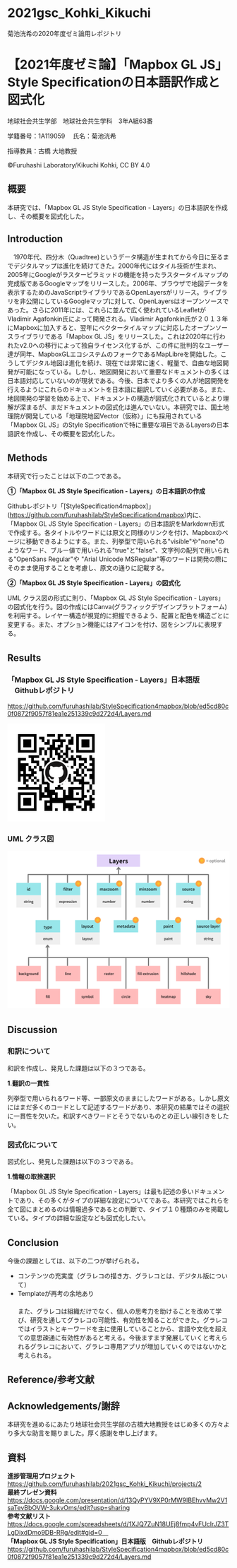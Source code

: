 # 2021gsc_Kohki_Kikuchi
菊池洸希の2020年度ゼミ論用レポジトリ
# 【2021年度ゼミ論】「Mapbox GL JS」Style Specificationの日本語訳作成と図式化
地球社会共生学部　地球社会共生学科　3年A組63番  

学籍番号：1A119059  　氏名：菊池洸希 

指導教員：古橋 大地教授   

©︎Furuhashi Laboratory/Kikuchi Kohki, CC BY 4.0

## 概要  
本研究では、「Mapbox GL JS Style Specification - Layers」の日本語訳を作成し、その概要を図式化した。

## Introduction
　1970年代、四分木（Quadtree)というデータ構造が生まれてから今日に至るまでデジタルマップは進化を続けてきた。2000年代にはタイル技術が生まれ、2005年にGoogleがラスターピラミッドの機能を持ったラスタータイルマップの完成版であるGoogleマップをリリースした。2006年、ブラウザで地図データを表示するためのJavaScriptライブラリであるOpenLayersがリリース。ライブラリを非公開にしているGoogleマップに対して、OpenLayersはオープンソースであった。さらに2011年には、これらに並んで広く使われているLeafletがVladimir Agafonkin氏によって開発される。Vladimir Agafonkin氏が２０１３年にMapboxに加入すると、翌年にベクタータイルマップに対応したオープンソースライブラリである「Mapbox GL JS」をリリースした。これは2020年に行われたv2.0への移行によって独自ライセンス化するが、この件に批判的なユーザー達が同年、MapboxGLエコシステムのフォークであるMapLibreを開始した。こうしてデジタル地図は進化を続け、現在では非常に速く、軽量で、自由な地図開発が可能になっている。しかし、地図開発において重要なドキュメントの多くは日本語対応していないのが現状である。今後、日本でより多くの人が地図開発を行えるようにこれらのドキュメントを日本語に翻訳していく必要がある。また、地図開発の学習を始める上で、ドキュメントの構造が図式化されているとより理解が深まるが、まだドキュメントの図式化は進んでいない。本研究では、国土地理院が開発している「地理院地図Vector（仮称）」にも採用されている「Mapbox GL JS」のStyle Specificationで特に重要な項目であるLayersの日本語訳を作成し、その概要を図式化した。

## Methods　　
本研究で行ったことは以下の二つである。
  
**①「Mapbox GL JS Style Specification - Layers」の日本語訳の作成**

Githubレポジトリ「[StyleSpecification4mapbox]」(https://github.com/furuhashilab/StyleSpecification4mapbox)内に、「Mapbox GL JS Style Specification - Layers」の日本語訳をMarkdown形式で作成する。各タイトルやワードには原文と同様のリンクを付け、Mapboxのページに移動できるようにする。また、列挙型で用いられる"visible"や"none"のようなワード、ブルー値で用いられる"true"と"false"、文字列の配列で用いられる"OpenSans Regular"や "Arial Unicode MSRegular"等のワードは開発の際にそのまま使用することを考慮し、原文の通りに記載する。
  
**②「Mapbox GL JS Style Specification - Layers」の図式化**  

UML クラス図の形式に則り、「Mapbox GL JS Style Specification - Layers」の図式化を行う。図の作成にはCanva(グラフィックデザインプラットフォーム)を利用する。レイヤー構造が視覚的に把握できるよう、配置と配色を構造ごとに変更する。また、オプション機能にはアイコンを付け、図をシンプルに表現する。

## Results　　

### 「Mapbox GL JS Style Specification - Layers」日本語版 　Githubレポジトリ
https://github.com/furuhashilab/StyleSpecification4mapbox/blob/ed5cd80c0f0872f9057f81ea1e251339c9d272d4/Layers.md

![GithubレポジトリのQRコード](https://github.com/furuhashilab/2021gsc_Kohki_Kikuchi/blob/da23dbb02244ca8086951ecbc5ff525f8961203b/qr_StyleSpecification4mapbox:Layers.png) 

### UML クラス図
![UMLクラス図](https://github.com/furuhashilab/2021gsc_Kohki_Kikuchi/blob/cafef41c5575c89a10a37f6e00c804a0881971e4/uml_layers_01.png)

## Discussion　
### 和訳について

和訳を作成し、発見した課題は以下の３つである。

**1.翻訳の一貫性**

列挙型で用いられるワード等、一部原文のままにしたワードがある。しかし原文にはまだ多くのコードとして記述するワードがあり、本研究の結果ではその選択に一貫性を欠いた。和訳すべきワードとそうでないものとの正しい線引きをしたい。

### 図式化について

図式化し、発見した課題は以下の３つである。

**1.情報の取捨選択**

「Mapbox GL JS Style Specification - Layers」は最も記述の多いドキュメントであり、その多くがタイプの詳細な設定についてである。本研究ではこれらを全て図にまとめるのは情報過多であるとの判断で、タイプ１０種類のみを掲載している。タイプの詳細な設定なども図式化したい。



## Conclusion　　　
今後の課題としては、以下の二つが挙げられる。　　    
- コンテンツの充実度（グラレコの描き方、グラレコとは、デジタル版について）　　　　    
- Templateが再考の余地あり　　　　　　　　　    
　　    
また、グラレコは組織だけでなく、個人の思考力を助けることを改めて学び、研究を通してグラレコの可能性、有効性を知ることができた。グラレコではイラストとキーワードを主に使用していることから、言語や文化を超えての意思疎通に有効性があると考える。今後ますます発展していくと考えられるグラレコにおいて、グラレコ専用アプリが増加していくのではないかと考えられる。

## Reference/参考文献

## Acknowledgements/謝辞
本研究を進めるにあたり地球社会共生学部の古橋大地教授をはじめ多くの方々より多大な助言を賜りました。厚く感謝を申し上げます。
 
## 資料
**進捗管理用プロジェクト**  
https://github.com/furuhashilab/2021gsc_Kohki_Kikuchi/projects/2  
**最終プレゼン資料**  
https://docs.google.com/presentation/d/13QyPYV9XP0rMW9lBEhvvMw2V1saTevBbOVW-3ukvOms/edit?usp=sharing    
**参考文献リスト**   
https://docs.google.com/spreadsheets/d/1XJQ7ZuN18UEj8fmp4vFUclrJZ3TLgDixdDmo9DB-RRg/edit#gid=0　  
**「Mapbox GL JS Style Specification」日本語版　Githubレポジトリ**  
https://github.com/furuhashilab/StyleSpecification4mapbox/blob/ed5cd80c0f0872f9057f81ea1e251339c9d272d4/Layers.md
